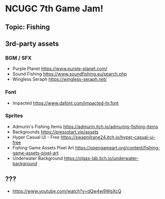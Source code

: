 # NCUGC 7th Game Jam!
## Topic: Fishing


## 3rd-party assets

### BGM / SFX
- Purple Planet https://www.purple-planet.com/
- Sound Fishing https://www.soundfishing.eu/search.php
- Wingless Seraph https://wingless-seraph.net/

### Font
- Impacted https://www.dafont.com/impacted-hr.font

### Sprites
- Admurin's Fishing Items https://admurin.itch.io/admurins-fishing-items
- Backgrounds https://pressstart.vip/assets
- Hyper Casual UI - Free https://swapnilrane24.itch.io/hyper-casual-ui-free
- Fishing Game Assets Pixel Art https://opengameart.org/content/fishing-game-assets-pixel-art
- Underwater Background https://olgas-lab.itch.io/underwater-background

## ???
- https://www.youtube.com/watch?v=dQw4w9WgXcQ